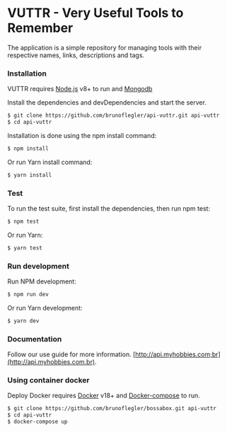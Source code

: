 # VUTTR - Very Useful Tools to Remember

The application is a simple repository for managing tools with their respective names, links, descriptions and tags.

### Installation

VUTTR requires [Node.js](https://nodejs.org/) v8+ to run and [Mongodb](https://www.mongodb.com/)

Install the dependencies and devDependencies and start the server.

```sh
$ git clone https://github.com/brunoflegler/api-vuttr.git api-vuttr
$ cd api-vuttr
```

Installation is done using the npm install command:

```sh
$ npm install
```
Or run Yarn install command:

```sh
$ yarn install
```
### Test

To run the test suite, first install the dependencies, then run npm test:

```sh
$ npm test
```
Or run Yarn:

```sh
$ yarn test
```

### Run development

Run NPM development:

```sh
$ npm run dev
```

Or run Yarn development:

```sh
$ yarn dev
```

### Documentation

Follow our use guide for more information. [http://api.myhobbies.com;br](http://api.myhobbies.com.br).

### Using container docker

Deploy Docker requires [Docker](https://docs.docker.com/install/) v18+ and [Docker-compose](https://docs.docker.com/compose/install/) to run.

```sh
$ git clone https://github.com/brunoflegler/bossabox.git api-vuttr
$ cd api-vuttr
$ docker-compose up
```
